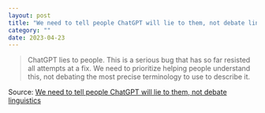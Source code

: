 ```yaml
---
layout: post
title: "We need to tell people ChatGPT will lie to them, not debate linguistics"
category: ""
date: 2023-04-23
---
```


>ChatGPT lies to people. This is a serious bug that has so far resisted all attempts at a fix. We need to prioritize helping people understand this, not debating the most precise terminology to use to describe it.

Source: [We need to tell people ChatGPT will lie to them, not debate linguistics](https://news.ycombinator.com/item?id=35483823)
